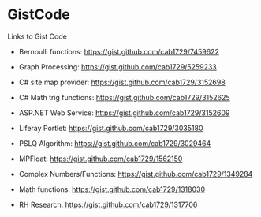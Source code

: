 GistCode
========

Links to Gist Code

- Bernoulli functions:    https://gist.github.com/cab1729/7459622

- Graph Processing:       https://gist.github.com/cab1729/5259233

- C# site map provider:   https://gist.github.com/cab1729/3152698

- C# Math trig functions: https://gist.github.com/cab1729/3152625

- ASP.NET Web Service:    https://gist.github.com/cab1729/3152609

- Liferay Portlet:        https://gist.github.com/cab1729/3035180

- PSLQ Algorithm:         https://gist.github.com/cab1729/3029464

- MPFloat:                https://gist.github.com/cab1729/1562150

- Complex Numbers/Functions:   https://gist.github.com/cab1729/1349284

- Math functions:         https://gist.github.com/cab1729/1318030

- RH Research:            https://gist.github.com/cab1729/1317706
